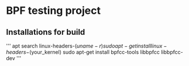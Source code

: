 # BPF testing project

## Installations for build
'''
apt search linux-headers-$(uname -r)
sudo apt-get install linux-headers-$(your_kernel)
sudo apt-get install bpfcc-tools libbpfcc libbpfcc-dev
'''

